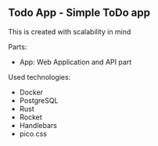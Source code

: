 ## Todo App - Simple ToDo app

This is created with scalability in mind

Parts:
 - App: Web Application and API part

Used technologies:
 - Docker
 - PostgreSQL
 - Rust
 - Rocket
 - Handlebars
 - pico.css
